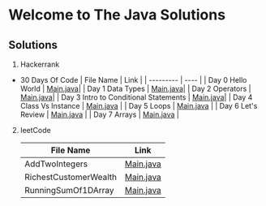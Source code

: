 # Welcome to The Java Solutions

## Solutions

1. Hackerrank

- 30 Days Of Code
   | File Name | Link |
   | --------- | ---- |
   | Day 0 Hello World | [Main.java](https://github.com/rrob1n/javaSolutions/blob/main/hackerrank/30DaysOfCode/Day0HelloWorld/src/Main.java)|
   | Day 1 Data Types | [Main.java](https://github.com/rrob1n/javaSolutions/blob/main/hackerrank/30DaysOfCode/Day1DataTypes/src/Main.java)|
   | Day 2 Operators | [Main.java](https://github.com/rrob1n/javaSolutions/blob/main/hackerrank/30DaysOfCode/Day2Operators/src/Main.java)|
   | Day 3 Intro to Conditional Statements | [Main.java](https://github.com/rrob1n/javaSolutions/blob/main/hackerrank/30DaysOfCode/Day3IntroToConditionalStatements/Main.java)|
   | Day 4 Class Vs Instance | [Main.java](https://github.com/rrob1n/javaSolutions/blob/main/hackerrank/30DaysOfCode/Day4ClassVsInstance/src/Main.java) |
   | Day 5 Loops | [Main.java](https://github.com/rrob1n/javaSolutions/blob/main/hackerrank/30DaysOfCode/Day5Loops/src/Main.java) |
   | Day 6 Let's Review | [Main.java](https://github.com/rrob1n/javaSolutions/blob/main/hackerrank/30DaysOfCode/Day6LetsReview/src/Main.java) |
   | Day 7 Arrays | [Main.java](https://github.com/rrob1n/javaSolutions/blob/main/hackerrank/30DaysOfCode/Day7Arrays/src/Main.java) |
   


2. leetCode

    | File Name | Link |
    | --------- | ---- |
    | AddTwoIntegers | [Main.java](https://github.com/rrob1n/javaSolutions/blob/main/leetcode/AddTwoIntegers/src/Main.java)|
    | RichestCustomerWealth | [Main.java](https://github.com/rrob1n/javaSolutions/blob/main/leetcode/RichestCustomerWealth/src/Main.java)|
    | RunningSumOf1DArray | [Main.java](https://github.com/rrob1n/javaSolutions/blob/main/leetcode/RunningSumOf1DArray/src/Main.java)|